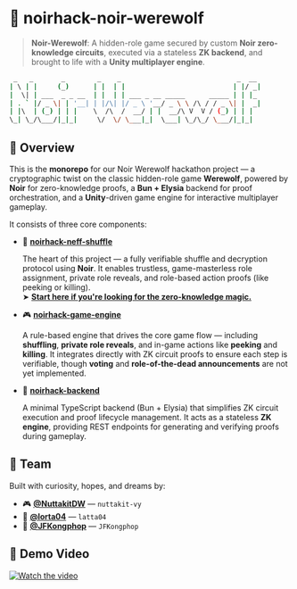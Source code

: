# 🐺 noirhack-noir-werewolf

> **Noir-Werewolf**: A hidden-role game secured by custom **Noir zero-knowledge circuits**, executed via a stateless **ZK backend**, and brought to life with a **Unity multiplayer engine**.

```bash
 _   _       _        _    _                             _  __
| \ | |     (_)      | |  | |                           | |/ _|
|  \| | ___  _ _ __  | |  | | ___ _ __ _____      _____ | | |_
| . ` |/ _ \| | '__| | |/\| |/ _ \ '__/ _ \ \ /\ / / _ \| |  _|
| |\  | (_) | | |    \  /\  /  __/ | |  __/\ V  V / (_) | | |
\_| \_/\___/|_|_|     \/  \/ \___|_|  \___| \_/\_/ \___/|_|_|
```

## 🧭 Overview

This is the **monorepo** for our Noir Werewolf hackathon project — a cryptographic twist on the classic hidden-role game **Werewolf**, powered by **Noir** for zero-knowledge proofs, a **Bun + Elysia** backend for proof orchestration, and a **Unity**-driven game engine for interactive multiplayer gameplay.

It consists of three core components:

- 🔐 [**noirhack-neff-shuffle**](https://github.com/lorta04/noirhack-neff-shuffle)

  The heart of this project — a fully verifiable shuffle and decryption protocol using **Noir**. It enables trustless, game-masterless role assignment, private role reveals, and role-based action proofs (like peeking or killing).  
  ➤ [**Start here if you're looking for the zero-knowledge magic.**](https://github.com/lorta04/noirhack-neff-shuffle)

- 🎮 [**noirhack-game-engine**](https://github.com/NuttakitDW/noirhack-game-engine)

  A rule-based engine that drives the core game flow — including **shuffling**, **private role reveals**, and in-game actions like **peeking** and **killing**. It integrates directly with ZK circuit proofs to ensure each step is verifiable, though **voting** and **role-of-the-dead announcements** are not yet implemented.

- 🧠 [**noirhack-backend**](https://github.com/NuttakitDW/noirhack-backend/tree/main)

  A minimal TypeScript backend (Bun + Elysia) that simplifies ZK circuit execution and proof lifecycle management. It acts as a stateless **ZK engine**, providing REST endpoints for generating and verifying proofs during gameplay.

## 👥 Team

Built with curiosity, hopes, and dreams by:

- 🎮 [**@NuttakitDW**](https://github.com/NuttakitDW) — `nuttakit-vy`
- 🔐 [**@lorta04**](https://github.com/lorta04) — `latta04`
- 🧠 [**@JFKongphop**](https://github.com/JFKongphop) — `JFKongphop`

## 🎥 Demo Video

[![Watch the video](https://img.youtube.com/vi/zGhbYbQ_60E/hqdefault.jpg)](https://youtu.be/zGhbYbQ_60E)
